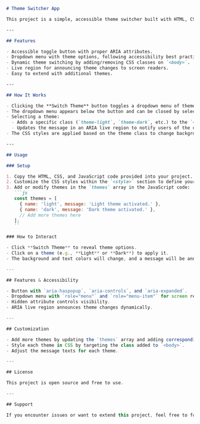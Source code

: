 ```markdown
# Theme Switcher App

This project is a simple, accessible theme switcher built with HTML, CSS, and JavaScript. It allows users to toggle between different visual themes (e.g., Light and Dark) by clicking a button that reveals a dropdown menu of options. When a theme is selected, the background and text colors change accordingly, and a message is announced via an ARIA live region for accessibility.

---

## Features

- Accessible toggle button with proper ARIA attributes.
- Dropdown menu with theme options, following accessibility best practices.
- Dynamic theme switching by adding/removing CSS classes on `<body>`.
- Live region for announcing theme changes to screen readers.
- Easy to extend with additional themes.

---

## How It Works

- Clicking the **Switch Theme** button toggles a dropdown menu of theme options.
- The dropdown menu appears below the button and can be closed by selecting an option or clicking the button again.
- Selecting a theme:
  - Adds a specific class (`theme-light`, `theme-dark`, etc.) to the `<body>` element.
  - Updates the message in an ARIA live region to notify users of the change.
- The CSS styles are applied based on the theme class to change background and text colors.

---

## Usage

### Setup

1. Copy the HTML, CSS, and JavaScript code provided into your project.
2. Customize the CSS styles within the `<style>` section to define your themes.
3. Add or modify themes in the `themes` array in the JavaScript code:
   ```js
   const themes = [
     { name: 'light', message: 'Light theme activated.' },
     { name: 'dark', message: 'Dark theme activated.' },
     // Add more themes here
   ];
   ``

### How to Interact

- Click **Switch Theme** to reveal theme options.
- Click on a theme (e.g., **Light** or **Dark**) to apply it.
- The background and text colors will change, and a message will be announced for accessibility.

---

## Features & Accessibility

- Button with `aria-haspopup`, `aria-controls`, and `aria-expanded`.
- Dropdown menu with `role="menu"` and `role="menu-item"` for screen readers.
- Hidden attribute controls visibility.
- ARIA live region announces theme changes dynamically.

---

## Customization

- Add more themes by updating the `themes` array and adding corresponding `<li>` items inside the dropdown menu.
- Style each theme in CSS by targeting the class added to `<body>`.
- Adjust the message texts for each theme.

---

## License

This project is open source and free to use.

---

## Support

If you encounter issues or want to extend this project, feel free to fork or contact the maintainer.
```
